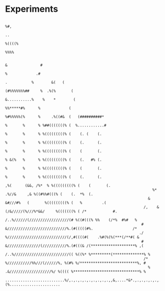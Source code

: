 # Experiments
                                                                                                     %#,                                                                                               
                                                                                                   ..                                                                                                   
                                                                                                 %((((%                                                                                                 
                                                                                                  %%%%                                                                                                  
                                                                                                                                                                                                        
                                                                                             &               #                                                                                          
                                                                                             %             .#                                                                                           
                                                                                 .           %        &(   (                                                                                            
                                                                             (#%%%%%%%##     %  .%(%       (                                                                                            
                                                                            &...........%    %    *        (                                                                                            
                                                                              %%*****#%      %             (                                                                                            
                                                                              %#%%%%%(%      %     .%((#&  (   (##########*                                                                             
                                                                              %       %      % %##(((((((% (  %............#                                                                            
                                                                              %       %      % %(((((((((% (    (. (    (.                                                                              
                                                                              %       %      % %(((((((((% (    (.      (.                                                                              
                                                                              %       %      % %(((((((((% (    (       (.                                                                              
                                                                              % &(%   %      % %(((((((((% (    (.   #% (.                                                                              
                                                                              %       %      % %(((((((((% (    (       (.                                                                              
                                                                              %       %      % %(((((((((% (    (.      (.                                                                              
                                                                          ,%(      (&&, /%*  % %(((((((((% (    (       (.                                                                              
                                                                       %*         .%//&     ,& %((#%%#(((% (    (.  *%  (.                                                                              
                                                                     &       &#///#%   (       %(((((((((% (   %         .(                                                                             
                                                                   /,    &(/&/////(%///%*&&/     %(((((((% ( /*            #.                                                                           
                                                                  /..%//////(//////////////////(# %((#(((% %%    (/*%  #%#   %                                                                          
                                                                  # &///////////////////////////%.(#(((((#%.                  /*                                                                        
                                                                 ./ %///////////////////////////(/,#((((#(    .%#(%(%(***(/**#( &                                                                       
                                                                  # &///////////////(///////////%.(#(((& /(********************% ,(                                                                     
                                                                  /..%/////////////////////////(( %((%* %*********(**************% %                                                                    
                                                                   /* %///////////%%///(//////%, %(#% %/**************************%, #                                                                  
                                                                     % .&///////////////////%/ %(((( %******************************% %                                                                 
                                            ...........................%/,.,.,.,.,.,.,.,.,.,,&,....*&*.,.,.,.,.,.,.,.,.,.,.,.,.,.,.,(%.......................                                           
                                                                                                                                                                                                        
                                                                                                                                                                                                        
